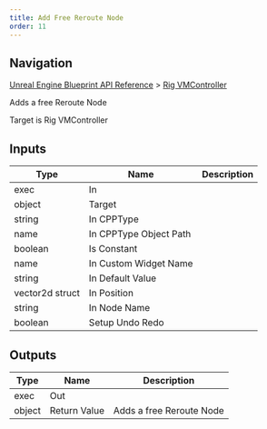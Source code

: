 ```yaml
---
title: Add Free Reroute Node
order: 11
---
```

## Navigation

[Unreal Engine Blueprint API Reference](https://dev.epicgames.com/documentation/en-us/unreal-engine/BlueprintAPI) > [Rig VMController](https://dev.epicgames.com/documentation/en-us/unreal-engine/BlueprintAPI/RigVMController)

Adds a free Reroute Node

Target is Rig VMController

## Inputs

| Type | Name | Description |
| --- | --- | --- |
| exec | In |  |
| object | Target |  |
| string | In CPPType |  |
| name | In CPPType Object Path |  |
| boolean | Is Constant |  |
| name | In Custom Widget Name |  |
| string | In Default Value |  |
| vector2d struct | In Position |  |
| string | In Node Name |  |
| boolean | Setup Undo Redo |  |

## Outputs

| Type | Name | Description |
| --- | --- | --- |
| exec | Out |  |
| object | Return Value | Adds a free Reroute Node |
